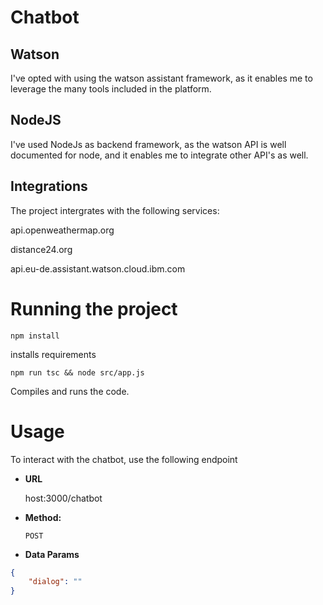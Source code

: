 # Chatbot

## Watson
I've opted with using the watson assistant framework, as it enables me to leverage the many tools included in the platform.

## NodeJS
I've used NodeJs as backend framework, as the watson API is well documented for node, and it enables me to integrate other API's as well.

## Integrations

The project intergrates with the following services:

api.openweathermap.org

distance24.org

api.eu-de.assistant.watson.cloud.ibm.com


# Running the project
```npm install```

installs requirements

```npm run tsc && node src/app.js```

Compiles and runs the code.

# Usage

To interact with the chatbot, use the following endpoint 

* **URL**

  host:3000/chatbot

* **Method:**
  
     `POST`

* **Data Params**
```json
{
    "dialog": ""
}
```
